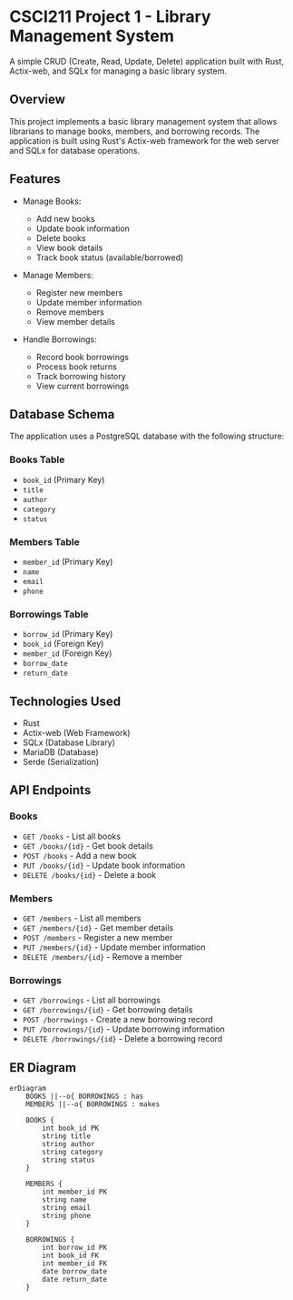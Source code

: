 # CSCI211 Project 1 - Library Management System

A simple CRUD (Create, Read, Update, Delete) application built with Rust, Actix-web, and SQLx for managing a basic library system.

## Overview

This project implements a basic library management system that allows librarians to manage books, members, and borrowing records. The application is built using Rust's Actix-web framework for the web server and SQLx for database operations.

## Features

- Manage Books:
  - Add new books
  - Update book information
  - Delete books
  - View book details
  - Track book status (available/borrowed)

- Manage Members:
  - Register new members
  - Update member information
  - Remove members
  - View member details

- Handle Borrowings:
  - Record book borrowings
  - Process book returns
  - Track borrowing history
  - View current borrowings

## Database Schema

The application uses a PostgreSQL database with the following structure:

### Books Table
- `book_id` (Primary Key)
- `title`
- `author`
- `category`
- `status`

### Members Table
- `member_id` (Primary Key)
- `name`
- `email`
- `phone`

### Borrowings Table
- `borrow_id` (Primary Key)
- `book_id` (Foreign Key)
- `member_id` (Foreign Key)
- `borrow_date`
- `return_date`

## Technologies Used

- Rust
- Actix-web (Web Framework)
- SQLx (Database Library)
- MariaDB (Database)
- Serde (Serialization)

## API Endpoints

### Books
- `GET /books` - List all books
- `GET /books/{id}` - Get book details
- `POST /books` - Add a new book
- `PUT /books/{id}` - Update book information
- `DELETE /books/{id}` - Delete a book

### Members
- `GET /members` - List all members
- `GET /members/{id}` - Get member details
- `POST /members` - Register a new member
- `PUT /members/{id}` - Update member information
- `DELETE /members/{id}` - Remove a member

### Borrowings
- `GET /borrowings` - List all borrowings
- `GET /borrowings/{id}` - Get borrowing details
- `POST /borrowings` - Create a new borrowing record
- `PUT /borrowings/{id}` - Update borrowing information
- `DELETE /borrowings/{id}` - Delete a borrowing record

## ER Diagram

```mermaid
erDiagram
    BOOKS ||--o{ BORROWINGS : has
    MEMBERS ||--o{ BORROWINGS : makes

    BOOKS {
        int book_id PK
        string title
        string author
        string category
        string status
    }

    MEMBERS {
        int member_id PK
        string name
        string email
        string phone
    }

    BORROWINGS {
        int borrow_id PK
        int book_id FK
        int member_id FK
        date borrow_date
        date return_date
    }
```
